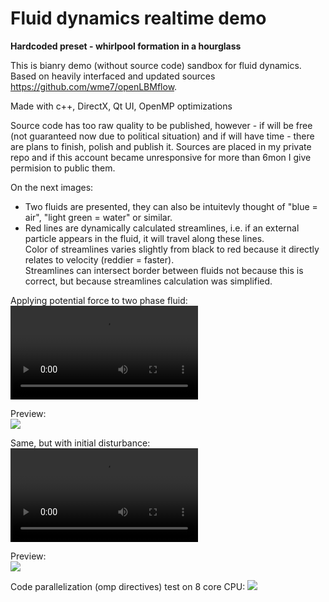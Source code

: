# Fluid dynamics realtime demo

**Hardcoded preset - whirlpool formation in a hourglass**

This is bianry demo (without source code) sandbox for fluid dynamics.  
Based on heavily interfaced and updated sources https://github.com/wme7/openLBMflow.

Made with c++, DirectX, Qt UI, OpenMP optimizations

Source code has too raw quality to be published, however - if will be free (not guaranteed now due to political situation) and
if will have time - there are plans to finish, polish and publish it. 
Sources are placed in my private repo and if this account became unresponsive for more than 6mon I give permision to public them.

On the next images:  
- Two fluids are presented, they can also be intuitevly thought of "blue = air", "light green = water" or similar.
- Red lines are dynamically calculated streamlines, i.e. if an external particle appears in the fluid, it will travel along these lines.  
Color of streamlines varies slightly from black to red because it directly relates to velocity (reddier = faster).  
Streamlines can intersect border between fluids not because this is correct, but because streamlines calculation was simplified.


Applying potential force to two phase fluid:
**![full process video](https://raw.githubusercontent.com/halt9k/interactive-fluid-dynamics/main/desc/Simple.mp4)**  

Preview:  
![](https://github.com/halt9k/interactive-fluid-dynamics/blob/main/desc/Simple.png?raw=true)  

Same, but with initial disturbance:
**![full process video](https://raw.githubusercontent.com/halt9k/interactive-fluid-dynamics/main/desc/Whirpool.mp4)**  

Preview:  
![](https://github.com/halt9k/interactive-fluid-dynamics/blob/main/desc/Whirpool.png?raw=true)  


Code parallelization (omp directives) test on 8 core CPU:
![](https://github.com/halt9k/interactive-fluid-dynamics/blob/main/desc/Parallelization.png?raw=true)  

